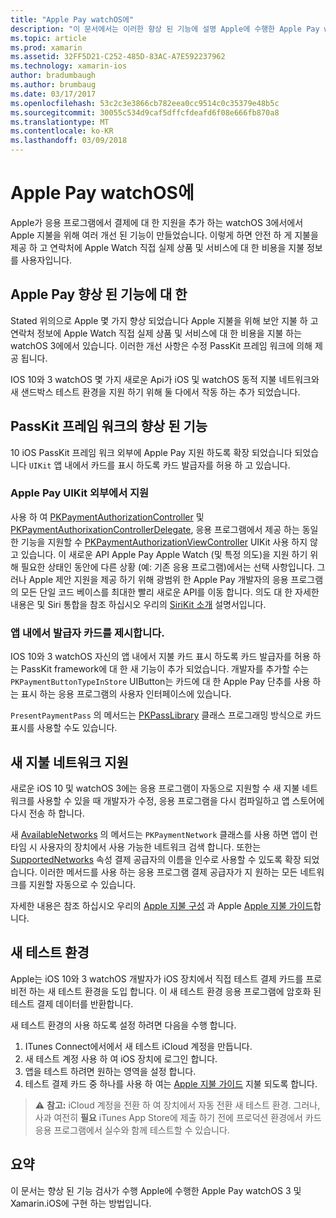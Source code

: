 ```yaml
---
title: "Apple Pay watchOS에"
description: "이 문서에서는 이러한 향상 된 기능에 설명 Apple에 수행한 Apple Pay watchOS 3 및 Apple Watch 대 한 Xamarin.iOS에 구현 하는 방법입니다."
ms.topic: article
ms.prod: xamarin
ms.assetid: 32FF5D21-C252-485D-83AC-A7E592237962
ms.technology: xamarin-ios
author: bradumbaugh
ms.author: brumbaug
ms.date: 03/17/2017
ms.openlocfilehash: 53c2c3e3866cb782eea0cc9514c0c35379e48b5c
ms.sourcegitcommit: 30055c534d9caf5dffcfdeafd6f08e666fb870a8
ms.translationtype: MT
ms.contentlocale: ko-KR
ms.lasthandoff: 03/09/2018
---
```

# <a name="apple-pay-on-watchos"></a>Apple Pay watchOS에

Apple가 응용 프로그램에서 결제에 대 한 지원을 추가 하는 watchOS 3에서에서 Apple 지불을 위해 여러 개선 된 기능이 만들었습니다. 이렇게 하면 안전 하 게 지불을 제공 하 고 연락처에 Apple Watch 직접 실제 상품 및 서비스에 대 한 비용을 지불 정보를 사용자입니다.


## <a name="about-apple-pay-enhancements"></a>Apple Pay 향상 된 기능에 대 한

Stated 위의으로 Apple 몇 가지 향상 되었습니다 Apple 지불을 위해 보안 지불 하 고 연락처 정보에 Apple Watch 직접 실제 상품 및 서비스에 대 한 비용을 지불 하는 watchOS 3에에서 있습니다. 이러한 개선 사항은 수정 PassKit 프레임 워크에 의해 제공 됩니다.

IOS 10와 3 watchOS 몇 가지 새로운 Api가 iOS 및 watchOS 동적 지불 네트워크와 새 샌드박스 테스트 환경을 지원 하기 위해 둘 다에서 작동 하는 추가 되었습니다.

## <a name="passkit-framework-enhancements"></a>PassKit 프레임 워크의 향상 된 기능

10 iOS PassKit 프레임 워크 외부에 Apple Pay 지원 하도록 확장 되었습니다 되었습니다 `UIKit` 앱 내에서 카드를 표시 하도록 카드 발급자를 허용 하 고 있습니다. 

### <a name="supporting-apple-pay-outside-of-uikit"></a>Apple Pay UIKit 외부에서 지원

사용 하 여 [PKPaymentAuthorizationController](https://developer.apple.com/reference/passkit/pkpaymentauthorizationcontroller) 및 [PKPaymentAuthorixationControllerDelegate](https://developer.apple.com/reference/passkit/pkpaymentauthorizationcontrollerdelegate), 응용 프로그램에서 제공 하는 동일한 기능을 지원할 수 [ PKPaymentAuthorizationViewController](https://developer.apple.com/reference/passkit/pkpaymentauthorizationviewcontroller) UIKit 사용 하지 않고 있습니다. 이 새로운 API Apple Pay Apple Watch (및 특정 의도)을 지원 하기 위해 필요한 상태인 동안에 다른 상황 (예: 기존 응용 프로그램)에서는 선택 사항입니다. 그러나 Apple 제안 지원을 제공 하기 위해 광범위 한 Apple Pay 개발자의 응용 프로그램의 모든 단일 코드 베이스를 최대한 빨리 새로운 API를 이동 합니다. 의도 대 한 자세한 내용은 및 Siri 통합을 참조 하십시오 우리의 [SiriKit 소개](~/ios/platform/sirikit/index.md) 설명서입니다.

### <a name="presenting-issuer-cards-from-within-apps"></a>앱 내에서 발급자 카드를 제시합니다.

IOS 10와 3 watchOS 자신의 앱 내에서 지불 카드 표시 하도록 카드 발급자를 허용 하는 PassKit framework에 대 한 새 기능이 추가 되었습니다. 개발자를 추가할 수는 `PKPaymentButtonTypeInStore` UIButton는 카드에 대 한 Apple Pay 단추를 사용 하는 표시 하는 응용 프로그램의 사용자 인터페이스에 있습니다.

`PresentPaymentPass` 의 메서드는 [PKPassLibrary](https://developer.apple.com/reference/passkit/pkpasslibrary) 클래스 프로그래밍 방식으로 카드 표시를 사용할 수도 있습니다.

## <a name="new-payment-network-support"></a>새 지불 네트워크 지원

새로운 iOS 10 및 watchOS 3에는 응용 프로그램이 자동으로 지원할 수 새 지불 네트워크를 사용할 수 있을 때 개발자가 수정, 응용 프로그램을 다시 컴파일하고 앱 스토어에 다시 전송 하 합니다.

새 [AvailableNetworks](https://developer.apple.com/reference/passkit/pkpaymentrequest/1833288-availablenetworks) 의 메서드는 `PKPaymentNetwork` 클래스를 사용 하면 앱이 런타임 시 사용자의 장치에서 사용 가능한 네트워크 검색 합니다. 또한는 [SupportedNetworks](https://developer.apple.com/reference/passkit/pkpaymentrequest/1619329-supportednetworks) 속성 결제 공급자의 이름을 인수로 사용할 수 있도록 확장 되었습니다. 이러한 메서드를 사용 하는 응용 프로그램 결제 공급자가 지 원하는 모든 네트워크를 지원할 자동으로 수 있습니다.

자세한 내용은 참조 하십시오 우리의 [Apple 지불 구성](~/ios/platform/apple-pay.md) 과 Apple [Apple 지불 가이드](https://developer.apple.com/apple-pay/)합니다.

## <a name="new-testing-environment"></a>새 테스트 환경

Apple는 iOS 10와 3 watchOS 개발자가 iOS 장치에서 직접 테스트 결제 카드를 프로 비전 하는 새 테스트 환경을 도입 합니다. 이 새 테스트 환경 응용 프로그램에 암호화 된 테스트 결제 데이터를 반환합니다.

새 테스트 환경의 사용 하도록 설정 하려면 다음을 수행 합니다.

1. ITunes Connect에서에서 새 테스트 iCloud 계정을 만듭니다.
2. 새 테스트 계정 사용 하 여 iOS 장치에 로그인 합니다.
3. 앱을 테스트 하려면 원하는 영역을 설정 합니다.
4. 테스트 결제 카드 중 하나를 사용 하 여는 [Apple 지불 가이드](https://developer.apple.com/apple-pay/) 지불 되도록 합니다.

> ⚠️ **참고:** iCloud 계정을 전환 하 여 장치에서 자동 전환 새 테스트 환경. 그러나, 사과 여전히 **필요** iTunes App Store에 제출 하기 전에 프로덕션 환경에서 카드 응용 프로그램에서 실수와 함께 테스트할 수 있습니다.

## <a name="summary"></a>요약

이 문서는 향상 된 기능 검사가 수행 Apple에 수행한 Apple Pay watchOS 3 및 Xamarin.iOS에 구현 하는 방법입니다.
